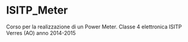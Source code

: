 # ISITP_Meter
Corso per la realizzazione di un Power Meter. Classe 4 elettronica ISITP Verres (AO) anno 2014-2015
